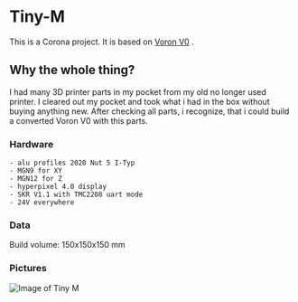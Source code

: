 # Tiny-M


This is a Corona project. It is based on [Voron V0](https://github.com/VoronDesign/Voron-0) . 

## Why the whole thing?

I had many 3D printer parts in my pocket from my old no longer used printer. 
I cleared out my pocket and took what i had in the box without buying anything new.
After checking all parts, i recognize, that i could build a converted Voron V0 with this parts.

### Hardware

    - alu profiles 2020 Nut 5 I-Typ
    - MGN9 for XY
    - MGN12 for Z
    - hyperpixel 4.0 display
    - SKR V1.1 with TMC2208 uart mode
    - 24V everywhere

### Data
Build volume: 150x150x150 mm

### Pictures
![Image of Tiny M](https://github.com/gsl12/Tiny-M/blob/master/pictures/tiny-m-alpha.jpg)
